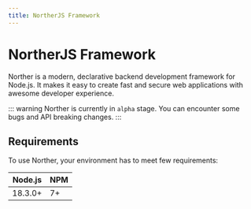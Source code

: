 ```yaml
---
title: NortherJS Framework
---
```


# NortherJS Framework

Norther is a modern, declarative backend development framework for Node.js. It makes it easy to create fast and secure web applications with awesome developer experience.

::: warning
Norther is currently in `alpha` stage. You can encounter some bugs and API breaking changes.
:::

## Requirements

To use Norther, your environment has to meet few requirements:

| Node.js       | NPM          |
| ------------- | ------------ |
| 18.3.0+       | 7+           |
